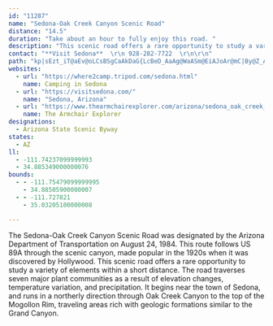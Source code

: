 ```yaml
---
id: "11287"
name: "Sedona-Oak Creek Canyon Scenic Road"
distance: "14.5"
duration: "Take about an hour to fully enjoy this road. "
description: "This scenic road offers a rare opportunity to study a variety of elements within a short distance. The road traverses seven major plant communities as a result of elevation changes, temperature variation, and precipitation."
contact: "**Visit Sedona**  \r\n 928-282-7722  \r\n\r\n"
path: "kp|sEzt_iT@aEv@oLCsBSgCaAkDaG{LcBeD_AaAg@WaASm@EiAJoAr@mC|By@Z_A?yCm@gGgBmCwAeCgBwBy@mCc@iEGgG_A}DGmBYoBk@gC_BsF{FoNuHaFyAuBQoAFmAh@sChBo@V{AVkBFkNeBcCKkEXuD[c@FmBrAwFrFq@b@wD`@kBj@sJ`FkAlAo@rA}@dCk@`Aw@x@oPrI_DDwCk@sGaCwA_@u@D}@^k@r@Of@g@zFsAjLKr@q@xB{@~@kAz@qHzD}GrBkKdEgCrCk@pA}BbI}CjIqJhIwHlFyAxAmBtCyBrAaMxF_KpAoDKm@P_BhA}Av@eCj@cBFsLk@uBBcGlAgAAsBWyFtBmBVwB?eCe@qH{CcGqAcCgAs@KiM`@oBImEiAWI_EqFyDs@iBaAyAk@gFmAu@?i@LoCrBkAXu@BoAQgAe@yEgG_A{AwBqAaLaEeLcCyFs@cBEo@Jm@VcBjAeBlB}@f@yAXiAEqNiD_KwCoD_By@m@gA_C_BgBoAaAmAk@qB_B}@gBSw@SuARkC|@sAxAwAZi@^wAb@{BBe@Sw@o@uAaGgIcCmEYY[KwCD_AJ_@NsCvCcDjBaWnG_BLyAQy@i@sC_DqAeAyEkCeBi@mAw@wAaB_AkB_BmBs@e@k@QeAGw@Ay@HuAd@aH`FeFrEaApA_BrAcAf@gC~@eKj@}Js@iB_@wB@oCo@{ASuIc@kDYeB_@oIiCeBc@wBS}EWcFg@uA_A]?e@Ve@r@?d@n@`C?d@c@nBCv@RxBCzAOn@a@x@Ir@?`AHr@x@xAF^Gb@g@Xe@QOS[gHPyAAi@]aESYq@_@sCPYCs@i@[I]DUVAZRj@tEd@z@~@XdBUxBC`Ba@rASlB]p@aAj@gGhBSV[dBYTOBYOM]?c@`@gAjA_Ax@SnBmA`Bo@JSh@mDEm@Ye@cBm@e@Eq@J_@f@aA~CSrAU^mAxAk@XiAEuCsAEm@LWnB{@V]Fm@c@mIGwQc@yAe@y@mAeA_BYgFX"
websites:
  - url: "https://where2camp.tripod.com/sedona.html"
    name: Camping in Sedona
  - url: "https://visitsedona.com/"
    name: "Sedona, Arizona"
  - url: "https://www.thearmchairexplorer.com/arizona/sedona_oak_creek_canyon_scenic_road.php"
    name: The Armchair Explorer
designations:
  - Arizona State Scenic Byway
states:
  - AZ
ll:
  - -111.74237099999993
  - 34.885349000000076
bounds:
  - - -111.75479099999995
    - 34.88505900000007
  - - -111.727821
    - 35.03205100000008

---
```


The Sedona-Oak Creek Canyon Scenic Road was designated by the Arizona Department of Transportation on August 24, 1984. This route follows US 89A through the scenic canyon, made popular in the 1920s when it was discovered by Hollywood. This scenic road offers a rare opportunity to study a variety of elements within a short distance. The road traverses seven major plant communities as a result of elevation changes, temperature variation, and precipitation. It begins near the town of Sedona, and runs in a northerly direction through Oak Creek Canyon to the top of the Mogollon Rim, traveling areas rich with geologic formations similar to the Grand Canyon.
